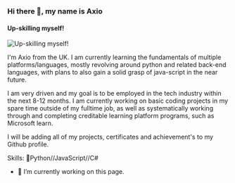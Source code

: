 ### Hi there 👋, my name is Axio
#### Up-skilling myself! 
![Up-skilling myself! ](https://media.licdn.com/dms/image/D4E16AQFVxgoNoVGn8g/profile-displaybackgroundimage-shrink_350_1400/0/1697490518513?e=1703116800&v=beta&t=F8bW8XBemHEynpTI9eQMFxz2QU2FCllr4h_psGeUcIU)

I'm Axio from the UK.
I am currently learning the fundamentals of multiple platforms/languages, mostly revolving around python and related back-end languages, with plans to also gain a solid grasp of java-script in the near future.
 
I am very driven and my goal is to be employed in the tech industry within the next 8-12 months.
I am currently working on basic coding projects in my spare time outside of my fulltime job, as well as systematically working through and completing creditable learning platform programs, such as Microsoft learn.

I will be adding all of my projects, certificates and achievement's to my Github profile.

Skills: 🐍Python//JavaScript//C#

- 🔭 I’m currently working on this page. 








<!--
**Axiomancy/Axiomancy** is a ✨ _special_ ✨ repository because its `README.md` (this file) appears on your GitHub profile.

Here are some ideas to get you started:

- 🔭 I’m currently working on ...
- 🌱 I’m currently learning ...
- 👯 I’m looking to collaborate on ...
- 🤔 I’m looking for help with ...
- 💬 Ask me about ...
- 📫 How to reach me: ...
- 😄 Pronouns: ...
- ⚡ Fun fact: ...
-->
